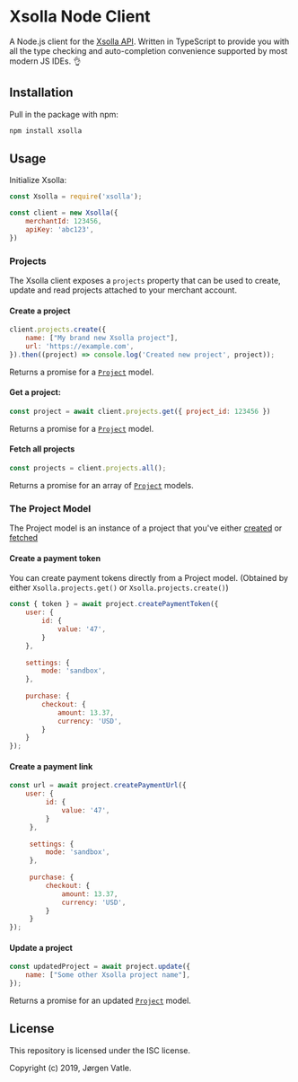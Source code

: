 # Xsolla Node Client

A Node.js client for the [Xsolla API](https://developers.xsolla.com/api/). Written in TypeScript to provide you with
all the type checking and auto-completion convenience supported by most modern JS IDEs. 👌

## Installation
Pull in the package with npm:
```bash
npm install xsolla
```

## Usage

Initialize Xsolla:
```js
const Xsolla = require('xsolla');

const client = new Xsolla({
    merchantId: 123456,
    apiKey: 'abc123',
})
```

### Projects
The Xsolla client exposes a `projects` property that can be used to create, update and read projects attached to your
merchant account. 

#### Create a project
```js
client.projects.create({
    name: ["My brand new Xsolla project"],
    url: 'https://example.com',
}).then((project) => console.log('Created new project', project));
```
Returns a promise for a [`Project`](#the-project-model) model.

#### Get a project:
```js
const project = await client.projects.get({ project_id: 123456 })
```
Returns a promise for a [`Project`](#the-project-model) model.

#### Fetch all projects
```js
const projects = client.projects.all();
```
Returns a promise for an array of [`Project`](#the-project-model) models.

### The Project Model
The Project model is an instance of a project that you've either [created](#create-a-project) or
 [fetched](#get-a-project)
 
#### Create a payment token
You can create payment tokens directly from a Project model. 
(Obtained by either `Xsolla.projects.get()` or `Xsolla.projects.create()`)
 ```js
 const { token } = await project.createPaymentToken({
     user: {
         id: {
             value: '47',
         }
     },
     
     settings: {
         mode: 'sandbox',
     },
    
     purchase: {
         checkout: {
             amount: 13.37,
             currency: 'USD',
         }
     }
 });
```

#### Create a payment link
```js
const url = await project.createPaymentUrl({
    user: {
         id: {
             value: '47',
         }
     },
     
     settings: {
         mode: 'sandbox',
     },
    
     purchase: {
         checkout: {
             amount: 13.37,
             currency: 'USD',
         }
     }
});
```

#### Update a project
```js
const updatedProject = await project.update({
    name: ["Some other Xsolla project name"],
});
```
Returns a promise for an updated [`Project`](#the-project-model) model.
 

## License
This repository is licensed under the ISC license.

Copyright (c) 2019, Jørgen Vatle.